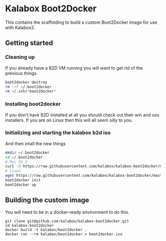 # Kalabox Boot2Docker

This contains the scaffolding to build a custom Boot2Docker image for use
with Kalabox2.

## Getting started

### Cleaning up

If you already have a B2D VM running you will want to get rid of the previous
things.

```bash
boot2docker destroy
rm -rf ~/.boot2docker
rm ~/.ssh/*boot2docker*
```

### Installing boot2docker

If you don't have B2D installed at all you should check out their win and
osx installers. If you are on Linux then this will all seem silly to you.

### Initializing and starting the kalabox b2d iso

And then intall the new things

```bash
mkdir ~/.boot2docker
cd ~/.boot2docker
# Mac OS X
curl -O https://raw.githubusercontent.com/kalabox/kalabox-boot2docker/master/profile
# Linux
wget https://raw.githubusercontent.com/kalabox/kalabox-boot2docker/master/profile -O profile # or curl 
boot2docker init
boot2docker up
```

## Building the custom image

You will need to be in a docker-ready environment to do this.

```
git clone git@github.com:kalabox/kalabox-boot2docker.git
cd kalabox-boot2docker
docker build -t kalabox/boot2docker .
docker run --rm kalabox/boot2docker > boot2docker.iso
```

